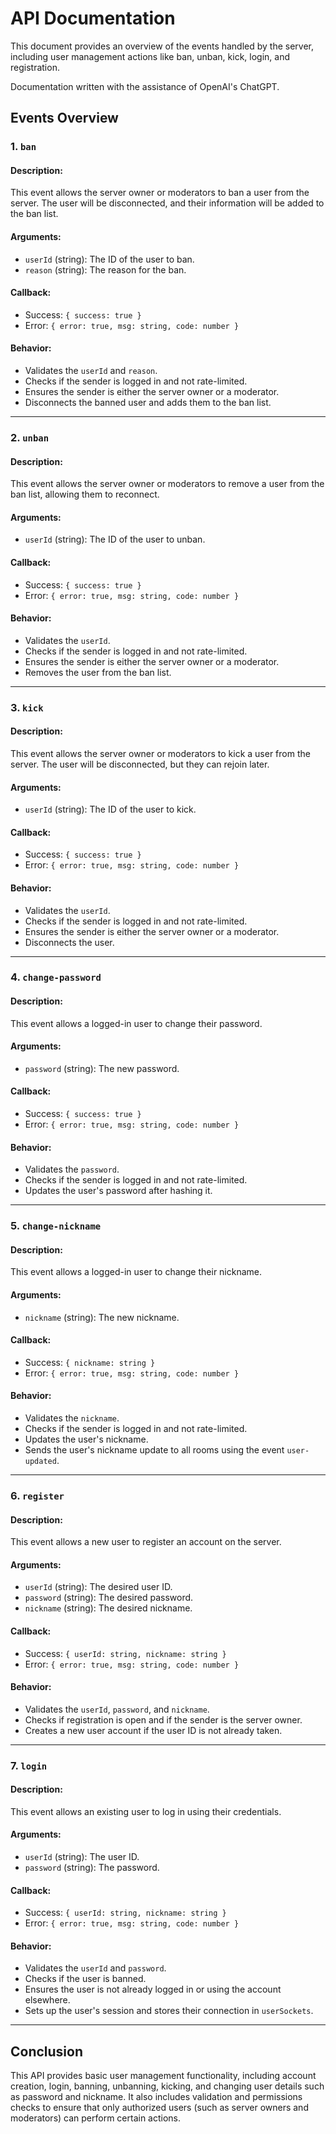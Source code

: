 # API Documentation

This document provides an overview of the events handled by the server, including user management actions like ban, unban, kick, login, and registration.

Documentation written with the assistance of OpenAI's ChatGPT.

## Events Overview

### 1. `ban`

#### Description:

This event allows the server owner or moderators to ban a user from the server. The user will be disconnected, and their information will be added to the ban list.

#### Arguments:

- `userId` (string): The ID of the user to ban.
- `reason` (string): The reason for the ban.

#### Callback:

- Success: `{ success: true }`
- Error: `{ error: true, msg: string, code: number }`

#### Behavior:

- Validates the `userId` and `reason`.
- Checks if the sender is logged in and not rate-limited.
- Ensures the sender is either the server owner or a moderator.
- Disconnects the banned user and adds them to the ban list.

---

### 2. `unban`

#### Description:

This event allows the server owner or moderators to remove a user from the ban list, allowing them to reconnect.

#### Arguments:

- `userId` (string): The ID of the user to unban.

#### Callback:

- Success: `{ success: true }`
- Error: `{ error: true, msg: string, code: number }`

#### Behavior:

- Validates the `userId`.
- Checks if the sender is logged in and not rate-limited.
- Ensures the sender is either the server owner or a moderator.
- Removes the user from the ban list.

---

### 3. `kick`

#### Description:

This event allows the server owner or moderators to kick a user from the server. The user will be disconnected, but they can rejoin later.

#### Arguments:

- `userId` (string): The ID of the user to kick.

#### Callback:

- Success: `{ success: true }`
- Error: `{ error: true, msg: string, code: number }`

#### Behavior:

- Validates the `userId`.
- Checks if the sender is logged in and not rate-limited.
- Ensures the sender is either the server owner or a moderator.
- Disconnects the user.

---

### 4. `change-password`

#### Description:

This event allows a logged-in user to change their password.

#### Arguments:

- `password` (string): The new password.

#### Callback:

- Success: `{ success: true }`
- Error: `{ error: true, msg: string, code: number }`

#### Behavior:

- Validates the `password`.
- Checks if the sender is logged in and not rate-limited.
- Updates the user's password after hashing it.

---

### 5. `change-nickname`

#### Description:

This event allows a logged-in user to change their nickname.

#### Arguments:

- `nickname` (string): The new nickname.

#### Callback:

- Success: `{ nickname: string }`
- Error: `{ error: true, msg: string, code: number }`

#### Behavior:

- Validates the `nickname`.
- Checks if the sender is logged in and not rate-limited.
- Updates the user's nickname.
- Sends the user's nickname update to all rooms using the event `user-updated`.

---

### 6. `register`

#### Description:

This event allows a new user to register an account on the server.

#### Arguments:

- `userId` (string): The desired user ID.
- `password` (string): The desired password.
- `nickname` (string): The desired nickname.

#### Callback:

- Success: `{ userId: string, nickname: string }`
- Error: `{ error: true, msg: string, code: number }`

#### Behavior:

- Validates the `userId`, `password`, and `nickname`.
- Checks if registration is open and if the sender is the server owner.
- Creates a new user account if the user ID is not already taken.

---

### 7. `login`

#### Description:

This event allows an existing user to log in using their credentials.

#### Arguments:

- `userId` (string): The user ID.
- `password` (string): The password.

#### Callback:

- Success: `{ userId: string, nickname: string }`
- Error: `{ error: true, msg: string, code: number }`

#### Behavior:

- Validates the `userId` and `password`.
- Checks if the user is banned.
- Ensures the user is not already logged in or using the account elsewhere.
- Sets up the user's session and stores their connection in `userSockets`.

---

## Conclusion

This API provides basic user management functionality, including account creation, login, banning, unbanning, kicking, and changing user details such as password and nickname. It also includes validation and permissions checks to ensure that only authorized users (such as server owners and moderators) can perform certain actions.
